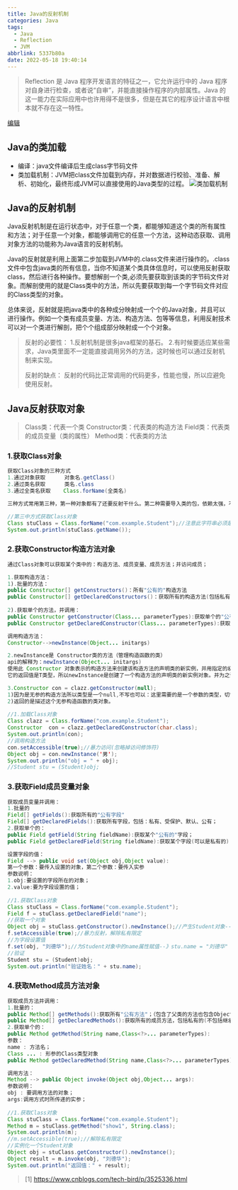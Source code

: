 ```yaml
---
title: Java的反射机制
categories: Java
tags:
  - Java
  - Reflection
  - JVM
abbrlink: 5337b80a
date: 2022-05-18 19:40:14
---
```


> Reflection 是 Java 程序开发语言的特征之一，它允许运行中的 Java 程序对自身进行检查，或者说“自审”，并能直接操作程序的内部属性。Java 的这一能力在实际应用中也许用得不是很多，但是在其它的程序设计语言中根本就不存在这一特性。
>

[编辑](https://github.com/fangjian98/fangjian98.github.io/blob/hexo/source/_posts/127_java-reflection.md)

<!-- more -->

## Java的类加载
- 编译：java文件编译后生成class字节码文件
- 类加载机制：JVM把class文件加载到内存，并对数据进行校验、准备、解析、初始化，最终形成JVM可以直接使用的Java类型的过程。
![类加载机制](https://img-blog.csdnimg.cn/cc40b19fbce5410f877a062d3f225fca.png)
## Java的反射机制
Java反射机制是在运行状态中，对于任意一个类，都能够知道这个类的所有属性和方法；对于任意一个对象，都能够调用它的任意一个方法，这种动态获取、调用对象方法的功能称为Java语言的反射机制。

Java的反射就是利用上面第二步加载到JVM中的.class文件来进行操作的。.class文件中包含java类的所有信息，当你不知道某个类具体信息时，可以使用反射获取class，然后进行各种操作。要想解剖一个类,必须先要获取到该类的字节码文件对象。而解剖使用的就是Class类中的方法，所以先要获取到每一个字节码文件对应的Class类型的对象。

总体来说，反射就是把java类中的各种成分映射成一个个的Java对象，并且可以进行操作。例如一个类有成员变量、方法、构造方法、包等等信息，利用反射技术可以对一个类进行解剖，把个个组成部分映射成一个个对象。

>反射的必要性：
>1.反射机制是很多java框架的基石。
>2.有时候要适应某些需求，Java类里面不一定能直接调用另外的方法，这时候也可以通过反射机制来实现。
>
>反射的缺点：
>反射的代码比正常调用的代码更多，性能也慢，所以应避免使用反射。

## Java反射获取对象
>Class类：代表一个类
>Constructor类：代表类的构造方法
>Field类：代表类的成员变量（类的属性）
>Method类：代表类的方法
### 1.获取Class对象
```java
获取Class对象的三种方式
1.通过对象获取      对象名.getClass()
2.通过类名获取      类名.class 
3.通过全类名获取    Class.forName(全类名)   

三种方式常用第三种，第一种对象都有了还要反射干什么。第二种需要导入类的包，依赖太强，不导包就抛编译错误。一般都第三种，一个字符串可以传入也可写在配置文件中等多种方法。

//第三中方式获取Class对象
Class stuClass = Class.forName("com.example.Student");//注意此字符串必须是真实路径，就是带包名的类路径，包名.类名
System.out.println(stuClass.getName());
```
### 2.获取Constructor构造方法对象
```java
通过Class对象可以获取某个类中的：构造方法、成员变量、成员方法；并访问成员；

1.获取构造方法：
1).批量的方法：
public Constructor[] getConstructors()：所有"公有的"构造方法
public Constructor[] getDeclaredConstructors()：获取所有的构造方法(包括私有、受保护、默认、公有)
     
2).获取单个的方法，并调用：
public Constructor getConstructor(Class... parameterTypes):获取单个的"公有的"构造方法：
public Constructor getDeclaredConstructor(Class... parameterTypes):获取"某个构造方法"可以是私有的，或受保护、默认、公有；

调用构造方法：
Constructor-->newInstance(Object... initargs)

2.newInstance是 Constructor类的方法（管理构造函数的类）
api的解释为：newInstance(Object... initargs)
使用此 Constructor 对象表示的构造方法来创建该构造方法的声明类的新实例，并用指定的初始化参数初始化该实例。
它的返回值是T类型，所以newInstance是创建了一个构造方法的声明类的新实例对象。并为之调用

3.Constructor con = clazz.getConstructor(null);
1)因为是无参的构造方法所以类型是一个null,不写也可以：这里需要的是一个参数的类型，切记是类型
2)返回的是描述这个无参构造函数的类对象。
    
//1.加载Class对象
Class clazz = Class.forName("com.example.Student");
Constructor  con = clazz.getDeclaredConstructor(char.class);
System.out.println(con);
//调用构造方法
con.setAccessible(true);//暴力访问(忽略掉访问修饰符)
Object obj = con.newInstance('男');
System.out.println("obj = " + obj);
//Student stu = (Student)obj;
```
### 3.获取Field成员变量对象    
```java
获取成员变量并调用：
1.批量的
Field[] getFields():获取所有的"公有字段"
Field[] getDeclaredFields():获取所有字段，包括：私有、受保护、默认、公有；
2.获取单个的：
public Field getField(String fieldName):获取某个"公有的"字段；
public Field getDeclaredField(String fieldName):获取某个字段(可以是私有的)

设置字段的值：
Field --> public void set(Object obj,Object value):
第一个参数：要传入设置的对象，第二个参数：要传入实参
参数说明：
1.obj:要设置的字段所在的对象；
2.value:要为字段设置的值；
    
//1.获取Class对象
Class stuClass = Class.forName("com.example.Student");
Field f = stuClass.getDeclaredField("name");
//获取一个对象
Object obj = stuClass.getConstructor().newInstance();//产生Student对象--》Student stu = new Student();
f.setAccessible(true);//暴力反射，解除私有限定
//为字段设置值
f.set(obj, "刘德华");//为Student对象中的name属性赋值--》stu.name = "刘德华"
//验证
Student stu = (Student)obj;
System.out.println("验证姓名：" + stu.name);
```
### 4.获取Method成员方法对象  
```java
获取成员方法并调用：
1.批量的：
public Method[] getMethods():获取所有"公有方法"；（包含了父类的方法也包含Object类）
public Method[] getDeclaredMethods():获取所有的成员方法，包括私有的(不包括继承的)
2.获取单个的：
public Method getMethod(String name,Class<?>... parameterTypes):
参数：
name : 方法名；
Class ... : 形参的Class类型对象
public Method getDeclaredMethod(String name,Class<?>... parameterTypes)

调用方法：
Method --> public Object invoke(Object obj,Object... args):
参数说明：
obj : 要调用方法的对象；
args:调用方式时所传递的实参；
    
//1.获取Class对象
Class stuClass = Class.forName("com.example.Student");
Method m = stuClass.getMethod("show1", String.class);
System.out.println(m);
//m.setAccessible(true);//解除私有限定
//实例化一个Student对象
Object obj = stuClass.getConstructor().newInstance();
Object result = m.invoke(obj, "刘德华");
System.out.println("返回值：" + result);
```

> [1] https://www.cnblogs.com/tech-bird/p/3525336.html
